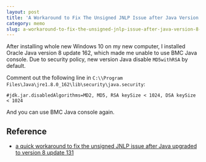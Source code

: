 ```yaml
---
layout: post
title: 'A Workaround to Fix The Unsigned JNLP Issue after Java Version 8 Update 131'
category: memo
slug: a-workaround-to-fix-the-unsigned-jnlp-issue-after-java-version-8-update-131
---
```

After installing whole new Windows 10 on my new computer, I installed Oracle Java version 8 update 162, which made me unable to use BMC Java console. Due to security policy, new version Java disable `MD5withRSA` by default.

Comment out the following line in `C:\\Program Files\Java\jre1.8.0_162\lib\security\java.security`:

```
#jdk.jar.disabledAlgorithms=MD2, MD5, RSA keySize < 1024, DSA keySize < 1024
```

And you can use BMC Java console again.

## Reference

- [a quick workaround to fix the unsigned JNLP issue after Java upgraded to version 8 update 131](https://wuzhaojun.wordpress.com/2017/05/05/a-workaround-to-fix-unsigned-jnlp-issue-after-upgrade-java-to-version-8-update-131/)
